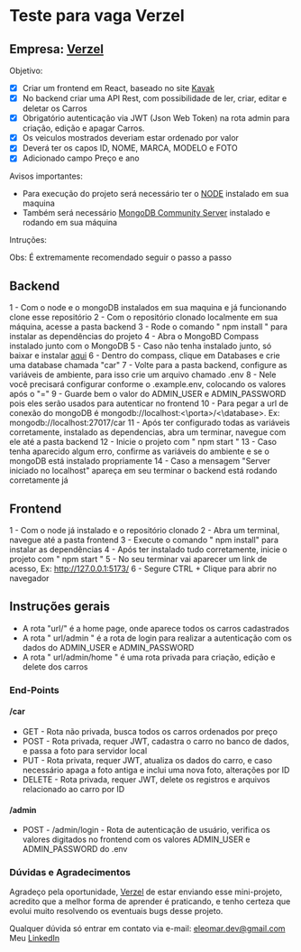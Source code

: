# Teste para vaga Verzel

## Empresa: <a href="https://www.verzel.com.br/">Verzel</a>

Objetivo:

- [x] Criar um frontend em React, baseado no site <a href="https://www.kavak.com/br/carros-usados">Kavak</a>
- [x] No backend criar uma API Rest, com possibilidade de ler, criar, editar e deletar os Carros
- [x] Obrigatório autenticação via JWT (Json Web Token) na rota admin para criação, edição e apagar Carros.
- [x] Os veiculos mostrados deveriam estar ordenado por valor
- [x] Deverá ter os capos ID, NOME, MARCA, MODELO e FOTO
- [x] Adicionado campo Preço e ano

Avisos importantes:

- Para execução do projeto será necessário ter o <a href="https://nodejs.org/en/">NODE</a> instalado em sua maquina
- Também será necessário <a href="https://www.mongodb.com/try/download/community">MongoDB Community Server</a> instalado e rodando em sua máquina

Intruções:

Obs: É extremamente recomendado seguir o passo a passo

## Backend

1 - Com o node e o mongoDB instalados em sua maquina e já funcionando clone esse repositório
2 - Com o repositório clonado localmente em sua máquina, acesse a pasta backend
3 - Rode o comando " npm install " para instalar as dependências do projeto
4 - Abra o MongoBD Compass instalado junto com o MongoDB
5 - Caso não tenha instalado junto, só baixar e instalar <a href="https://www.mongodb.com/try/download/compass">aqui</a>
6 - Dentro do compass, clique em Databases e crie uma database chamada "car"
7 - Volte para a pasta backend, configure as variáveis de ambiente, para isso crie um arquivo chamado .env
8 - Nele você precisará configurar conforme o .example.env, colocando os valores após o "="
9 - Guarde bem o valor do ADMIN_USER e ADMIN_PASSWORD pois eles serão usados para autenticar no frontend
10 - Para pegar a url de conexão do mongoDB é mongodb://localhost:<\porta>/<\database>. Ex: mongodb://localhost:27017/car
11 - Após ter configurado todas as variáveis corretamente, instalado as dependencias, abra um terminar, navegue com ele até a pasta backend
12 - Inicie o projeto com " npm start "
13 - Caso tenha aparecido algum erro, confirme as variáveis do ambiente e se o mongoDB está instalado propriamente
14 - Caso a mensagem "Server iniciado no localhost" apareça em seu terminar o backend está rodando corretamente já

## Frontend

1 - Com o node já instalado e o repositório clonado
2 - Abra um terminal, navegue até a pasta frontend
3 - Execute o comando " npm install" para instalar as dependências
4 - Após ter instalado tudo corretamente, inicie o projeto com " npm start "
5 - No seu terminar vai aparecer um link de acesso, Ex: http://127.0.0.1:5173/
6 - Segure CTRL + Clique para abrir no navegador

## Instruções gerais

- A rota "url/" é a home page, onde aparece todos os carros cadastrados
- A rota " url/admin " é a rota de login para realizar a autenticação com os dados do ADMIN_USER e ADMIN_PASSWORD
- A rota " url/admin/home " é uma rota privada para criação, edição e delete dos carros

### End-Points

#### /car

- GET - Rota não privada, busca todos os carros ordenados por preço
- POST - Rota privada, requer JWT, cadastra o carro no banco de dados, e passa a foto para servidor local
- PUT - Rota privata, requer JWT, atualiza os dados do carro, e caso necessário apaga a foto antiga e inclui uma nova foto, alterações por ID
- DELETE - Rota privada, requer JWT, delete os registros e arquivos relacionado ao carro por ID

#### /admin

- POST - /admin/login - Rota de autenticação de usuário, verifica os valores digitados no frontend com os valores ADMIN_USER e ADMIN_PASSWORD do .env

### Dúvidas e Agradecimentos

Agradeço pela oportunidade, <a href="https://www.verzel.com.br/">Verzel</a> de estar enviando esse mini-projeto, acredito que a melhor forma de aprender é praticando, e tenho certeza que evolui muito resolvendo os eventuais bugs desse projeto.

Qualquer dúvida só entrar em contato via e-mail: eleomar.dev@gmail.com
Meu <a href="https://www.linkedin.com/in/eleomar-dorneles/">LinkedIn</a>
